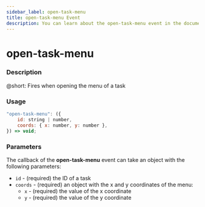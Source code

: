 ```yaml
---
sidebar_label: open-task-menu
title: open-task-menu Event
description: You can learn about the open-task-menu event in the documentation of the DHTMLX JavaScript To Do List library. Browse developer guides and API reference, try out code examples and live demos, and download a free 30-day evaluation version of DHTMLX To Do List.
---
```


# open-task-menu

### Description

@short: Fires when opening the menu of a task

### Usage

~~~js
"open-task-menu": ({
    id: string | number,
    coords: { x: number, y: number },
}) => void;
~~~

### Parameters

The callback of the **open-task-menu** event can take an object with the following parameters:

- `id` - (required) the ID of a task
- `coords` - (required) an object with the x and y coordinates of the menu:
    - `x` - (required) the value of the x coordinate
    - `y` - (required) the value of the y coordinate
